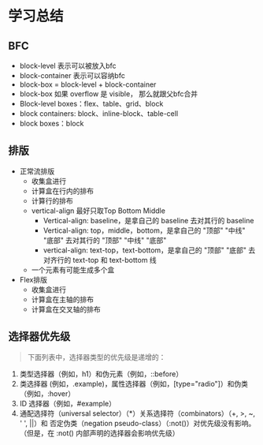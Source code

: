 # 学习总结
## BFC
- block-level 表示可以被放入bfc
- block-container 表示可以容纳bfc
- block-box = block-level + block-container
- block-box 如果 overflow 是 visible， 那么就跟父bfc合并
- Block-level boxes：flex、table、grid、block
- block containers: block、inline-block、table-cell
- block boxes：block

## 排版
- 正常流排版
  - 收集盒进行
  - 计算盒在行内的排布
  - 计算行的排布
  - vertical-align 最好只取Top Bottom Middle
    - Vertical-align: baseline，是拿自己的 baseline 去对其行的 baseline 
    - Vertical-align: top，middle，bottom，是拿自己的 "顶部" "中线" "底部" 去对其行的 "顶部" "中线" "底部"
    - vertical-align: text-top，text-bottom，是拿自己的 "顶部" "底部" 去对齐行的 text-top 和 text-bottom 线
  - 一个元素有可能生成多个盒
- Flex排版
  - 收集盒进行
  - 计算盒在主轴的排布
  - 计算盒在交叉轴的排布
## 选择器优先级
> 下面列表中，选择器类型的优先级是递增的：

1. 类型选择器（例如，h1）和伪元素（例如，::before）   
2. 类选择器 (例如，.example)，属性选择器（例如，[type="radio"]）和伪类（例如，:hover）
3. ID 选择器（例如，#example）
4. 通配选择符（universal selector）（*）关系选择符（combinators）（+, >, ~, ' ', ||）和 否定伪类（negation pseudo-class）（:not()）对优先级没有影响。（但是，在 :not() 内部声明的选择器会影响优先级）